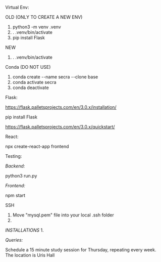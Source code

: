 Virtual Env:

OLD (ONLY TO CREATE A NEW ENV)
1. python3 -m venv .venv
2. . .venv/bin/activate
3. pip install Flask

NEW
1. . .venv/bin/activate

Conda (DO NOT USE)

1. conda create --name secra --clone base
2. conda activate secra
3. conda deactivate

Flask:

https://flask.palletsprojects.com/en/3.0.x/installation/

pip install Flask

https://flask.palletsprojects.com/en/3.0.x/quickstart/

React:

npx create-react-app frontend

Testing:

*Backend:*

python3 run.py

*Frontend:*

npm start

SSH

1. Move "mysql.pem" file into your local .ssh folder
2. 

*INSTALLATIONS*
1. 

*Queries:*

Schedule a 15 minute study session for Thursday, repeating every week. The location is Uris Hall